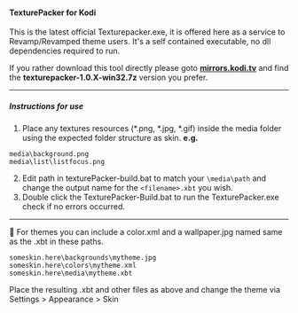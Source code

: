 #### TexturePacker for Kodi
This is the latest official Texturepacker.exe, it is offered here as a service to Revamp/Revamped theme users.
It's a self contained executable, no dll dependencies required to run.

If you rather download this tool directly please goto **[mirrors.kodi.tv](ttp://mirrors.kodi.tv/build-deps/win32/ "kodi.tv mirrors")** and find the **texturepacker-1.0.X-win32.7z** version you prefer.

---

##### Instructions for use

1. Place any textures resources (*.png, *.jpg, *.gif) inside the media folder using the expected folder structure as skin.
**e.g.**
```
media\background.png
media\list\listfocus.png
```
2. Edit path in texturePacker-build.bat to match your ```\media\path``` and change the output name for the ```<filename>.xbt``` you wish.
3. Double click the TexturePacker-Build.bat to run the TexturePacker.exe check if no errors occurred.

---
:ledger: For themes you can include a color.xml and a wallpaper.jpg named same as the <filename>.xbt in these paths.
```
someskin.here\backgrounds\mytheme.jpg
someskin.here\colors\mytheme.xml
someskin.here\media\mytheme.xbt
```
 
Place the resulting <filename>.xbt and other files as above and change the theme via Settings > Appearance > Skin

